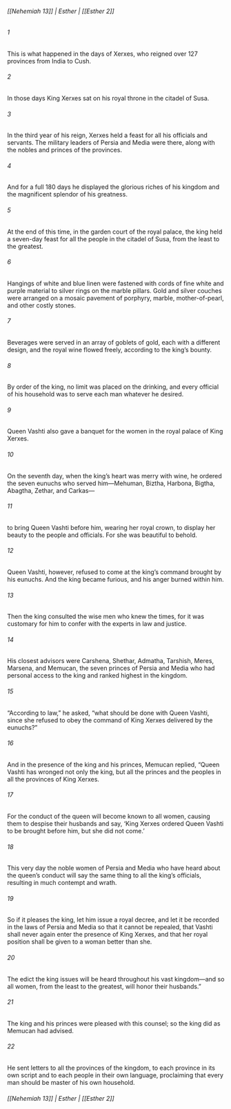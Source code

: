 ###### [[Nehemiah 13]] | Esther | [[Esther 2]]

###### 1
This is what happened in the days of Xerxes, who reigned over 127 provinces from India to Cush.
###### 2
In those days King Xerxes sat on his royal throne in the citadel of Susa.
###### 3
In the third year of his reign, Xerxes held a feast for all his officials and servants. The military leaders of Persia and Media were there, along with the nobles and princes of the provinces.
###### 4
And for a full 180 days he displayed the glorious riches of his kingdom and the magnificent splendor of his greatness.
###### 5
At the end of this time, in the garden court of the royal palace, the king held a seven-day feast for all the people in the citadel of Susa, from the least to the greatest.
###### 6
Hangings of white and blue linen were fastened with cords of fine white and purple material to silver rings on the marble pillars. Gold and silver couches were arranged on a mosaic pavement of porphyry, marble, mother-of-pearl, and other costly stones.
###### 7
Beverages were served in an array of goblets of gold, each with a different design, and the royal wine flowed freely, according to the king’s bounty.
###### 8
By order of the king, no limit was placed on the drinking, and every official of his household was to serve each man whatever he desired.
###### 9
Queen Vashti also gave a banquet for the women in the royal palace of King Xerxes.
###### 10
On the seventh day, when the king’s heart was merry with wine, he ordered the seven eunuchs who served him—Mehuman, Biztha, Harbona, Bigtha, Abagtha, Zethar, and Carkas—
###### 11
to bring Queen Vashti before him, wearing her royal crown, to display her beauty to the people and officials. For she was beautiful to behold.
###### 12
Queen Vashti, however, refused to come at the king’s command brought by his eunuchs. And the king became furious, and his anger burned within him.
###### 13
Then the king consulted the wise men who knew the times, for it was customary for him to confer with the experts in law and justice.
###### 14
His closest advisors were Carshena, Shethar, Admatha, Tarshish, Meres, Marsena, and Memucan, the seven princes of Persia and Media who had personal access to the king and ranked highest in the kingdom.
###### 15
“According to law,” he asked, “what should be done with Queen Vashti, since she refused to obey the command of King Xerxes delivered by the eunuchs?”
###### 16
And in the presence of the king and his princes, Memucan replied, “Queen Vashti has wronged not only the king, but all the princes and the peoples in all the provinces of King Xerxes.
###### 17
For the conduct of the queen will become known to all women, causing them to despise their husbands and say, ‘King Xerxes ordered Queen Vashti to be brought before him, but she did not come.’
###### 18
This very day the noble women of Persia and Media who have heard about the queen’s conduct will say the same thing to all the king’s officials, resulting in much contempt and wrath.
###### 19
So if it pleases the king, let him issue a royal decree, and let it be recorded in the laws of Persia and Media so that it cannot be repealed, that Vashti shall never again enter the presence of King Xerxes, and that her royal position shall be given to a woman better than she.
###### 20
The edict the king issues will be heard throughout his vast kingdom—and so all women, from the least to the greatest, will honor their husbands.”
###### 21
The king and his princes were pleased with this counsel; so the king did as Memucan had advised.
###### 22
He sent letters to all the provinces of the kingdom, to each province in its own script and to each people in their own language, proclaiming that every man should be master of his own household.

###### [[Nehemiah 13]] | Esther | [[Esther 2]]
